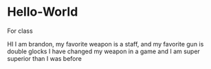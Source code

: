 # Hello-World
For class

HI 
I am brandon, my favorite weapon is a staff, and my favorite gun is double glocks
I have changed my weapon in a game and I am super superior than I was before
